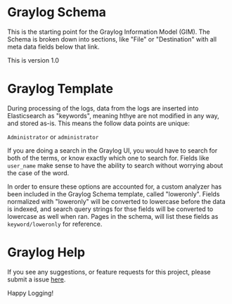 # Graylog Schema

This is the starting point for the Graylog Information Model (GIM).  The Schema is broken down into sections, like "File" or "Destination" with all meta data fields below that link.

This is version 1.0

# Graylog Template

During processing of the logs, data from the logs are inserted into Elasticsearch as "keywords", meaning hthye are not modified in any way, and stored as-is.  This means the follow data points are unique:

`Administrator`  or `administrator`

If you are doing a search in the Graylog UI, you would have to search for both of the terms, or know exactly which one to search for.  Fields like `user_name` make sense to have the ability to search without worrying about the case of the word.

In order to ensure these options are accounted for, a custom analyzer has been included in the Graylog Schema template, called "loweronly".  Fields normalized with "loweronly" will be converted to lowercase before the data is indexed, and search query strings for thse fields will be converted to lowercase as well when ran.  Pages in the schema, will list these fields as `keyword/loweronly` for reference.

# Graylog Help

If you see any suggestions, or feature requests for this project, please submit a issue [here](https://github.com/Graylog2/graylog-schema/issues).

Happy Logging!
